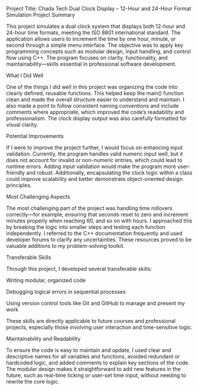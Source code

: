 Project Title: Chada Tech Dual Clock Display – 12-Hour and 24-Hour Format Simulation
Project Summary

This project simulates a dual clock system that displays both 12-hour and 24-hour time formats, meeting the ISO 8601 international standard. The application allows users to increment the time by one hour, minute, or second through a simple menu interface. The objective was to apply key programming concepts such as modular design, input handling, and control flow using C++. The program focuses on clarity, functionality, and maintainability—skills essential in professional software development.

What I Did Well

One of the things I did well in this project was organizing the code into clearly defined, reusable functions. This helped keep the main() function clean and made the overall structure easier to understand and maintain. I also made a point to follow consistent naming conventions and include comments where appropriate, which improved the code’s readability and professionalism. The clock display output was also carefully formatted for visual clarity.

Potential Improvements

If I were to improve the project further, I would focus on enhancing input validation. Currently, the program handles valid numeric input well, but it does not account for invalid or non-numeric entries, which could lead to runtime errors. Adding input validation would make the program more user-friendly and robust. Additionally, encapsulating the clock logic within a class could improve scalability and better demonstrate object-oriented design principles.

Most Challenging Aspects

The most challenging part of the project was handling time rollovers correctly—for example, ensuring that seconds reset to zero and increment minutes properly when reaching 60, and so on with hours. I approached this by breaking the logic into smaller steps and testing each function independently. I referred to the C++ documentation frequently and used developer forums to clarify any uncertainties. These resources proved to be valuable additions to my problem-solving toolkit.

Transferable Skills

Through this project, I developed several transferable skills:

Writing modular, organized code

Debugging logical errors in sequential processes

Using version control tools like Git and GitHub to manage and present my work

These skills are directly applicable to future courses and professional projects, especially those involving user interaction and time-sensitive logic.

Maintainability and Readability

To ensure the code is easy to maintain and update, I used clear and descriptive names for all variables and functions, avoided redundant or hardcoded logic, and added comments to explain key sections of the code. The modular design makes it straightforward to add new features in the future, such as real-time ticking or user-set time input, without needing to rewrite the core logic.
